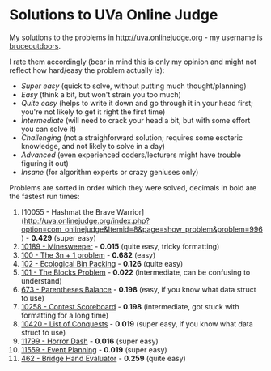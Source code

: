 Solutions to UVa Online Judge
===

My solutions to the problems in http://uva.onlinejudge.org - my username is [bruceoutdoors](http://uva.onlinejudge.org/index.php?option=com_onlinejudge&Itemid=8&page=show_authorstats&userid=549366).

I rate them accordingly (bear in mind this is only my opinion and might not reflect how hard/easy the problem actually is):
- *Super easy* (quick to solve, without putting much thought/planning)
- *Easy* (think a bit, but won't strain you too much)
- *Quite easy* (helps to write it down and go through it in your head first; you're not likely to get it right the first time)
- *Intermediate* (will need to crack your head a bit, but with some effort you can solve it)
- *Challenging* (not a straighforward solution; requires some esoteric knowledge, and not likely to solve in a day)
- *Advanced* (even experienced coders/lecturers might have trouble figuring it out) 
- *Insane* (for algorithm experts or crazy geniuses only)

Problems are sorted in order which they were solved, decimals in bold are the fastest run times:
 1. [10055 - Hashmat the Brave Warrior] (http://uva.onlinejudge.org/index.php?option=com_onlinejudge&Itemid=8&page=show_problem&problem=996) - **0.429** (super easy)
 2. [10189 - Minesweeper](http://uva.onlinejudge.org/index.php?option=com_onlinejudge&Itemid=8&page=show_problem&problem=1130)  - **0.015**  (quite easy, tricky formatting)
 3. [100 - The 3n + 1 problem](http://uva.onlinejudge.org/index.php?option=com_onlinejudge&Itemid=8&page=show_problem&problem=36) - **0.682** (easy)
 4. [102 - Ecological Bin Packing](http://uva.onlinejudge.org/index.php?option=com_onlinejudge&Itemid=8&page=show_problem&problem=38) - **0.126** (quite easy)
 5. [101 - The Blocks Problem](http://uva.onlinejudge.org/index.php?option=com_onlinejudge&Itemid=8&page=show_problem&problem=37) - **0.022** (intermediate, can be confusing to understand)
 6. [673 - Parentheses Balance](http://uva.onlinejudge.org/index.php?option=com_onlinejudge&Itemid=8&page=show_problem&problem=614) - **0.198** (easy, if you know what data struct to use)
 7. [10258 - Contest Scoreboard](http://uva.onlinejudge.org/index.php?option=com_onlinejudge&Itemid=8&page=show_problem&problem=1199) - **0.198** (intermediate, got stuck with formatting for a long time)
 8. [10420 - List of Conquests](http://uva.onlinejudge.org/index.php?option=com_onlinejudge&Itemid=8&page=show_problem&problem=1361) - **0.019** (super easy, if you know what data struct to use)
 9. [11799 - Horror Dash](http://uva.onlinejudge.org/index.php?option=com_onlinejudge&Itemid=8&page=show_problem&problem=2899) - **0.016** (super easy)
 10. [11559 - Event Planning](http://uva.onlinejudge.org/index.php?option=onlinejudge&page=show_problem&problem=2595) - **0.019** (super easy)
 11. [462 - Bridge Hand Evaluator](http://uva.onlinejudge.org/index.php?option=com_onlinejudge&Itemid=8&page=show_problem&category=&problem=403) - **0.259** (quite easy)
